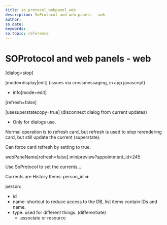 ```yaml
---
title: so_protocol_webpanel_web
description: SoProtocol and web panels - web
author:
so.date:
keywords:
so.topic: reference
---
```


# SOProtocol and web panels - web

<!-- TODO rewrite -->

[dialog=stop]

[mode=display|edit] (issues via crossmessaging, in app javascript)

* info[mode=edit]

[refresh=false]

[usesuperstatecopy=true] (disconnect dialog from current updates)

* Only for dialogs use.

Normal operation is to refresh card, but refresh is used to stop
rerendering card, but still update the current (superstate).

Can force card refresh by setting to true.

webPaneName[refresh=false].minipreview?appointment_id=245

Use SoProtocol to set the currents...

Currents are History Items:
person_id =>

person:

* id
* name: shortcut to reduce access to the DB, list items contain IDs and name.
* type: used for different things. (differentiate)
  * associate or resource

<!-- Explain how to use soprotocol elements/parameters to pre-set fields in new entities, i.e.
soprotocol:document?contact_id=395678&person_id=1198581&document_id=0&task_idx=123 -->

<!-- Referenced links -->
